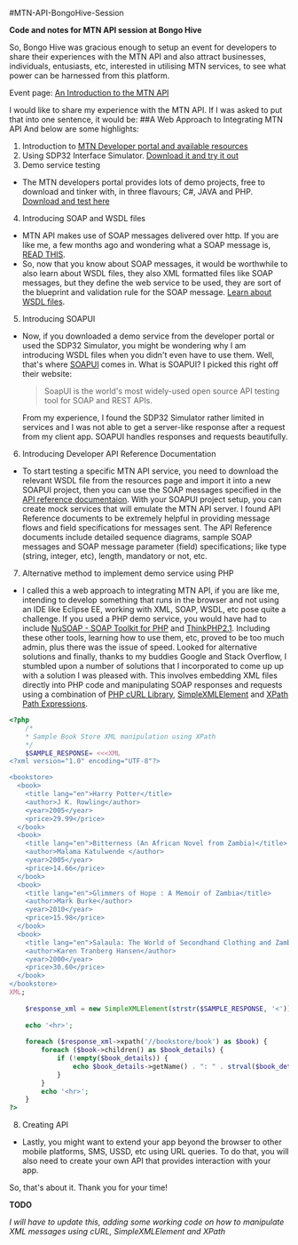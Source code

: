 #MTN-API-BongoHive-Session

**Code and notes for MTN API session at Bongo Hive**

So, Bongo Hive was gracious enough to setup an event for developers to share their experiences with the MTN API and also attract businesses, individuals, entusiasts, etc, interested in utilising MTN services, to see what power can be harnessed from this platform.

Event page: <a href="https://www.eventbrite.com/e/an-introduction-to-the-mtn-api-tickets-29271818798" title="An Introduction to the MTN API" target="_blank">An Introduction to the MTN API</a>

I would like to share my experience with the MTN API. If I was asked to put that into one sentence, it would be:
##A Web Approach to Integrating MTN API
And below are some highlights:

1. Introduction to [MTN Developer portal and available resources](https://developer.mtn.com/community/portal/site.action?s=devsite&c=Home "MTN Developer portal and available resources")
2. Using SDP32 Interface Simulator. [Download it and try it out](https://developer.mtn.com/community/portal/site.action?s=devsite&c=detailsResource&resourceId=150&categoryId=DEV1000005&search=DEV1000005&resourceName=SDP32_Simulator&h=firresource&currentPage=1&osIds=DEV2000001,DEV2000002,DEV2000003,DEV2000004,DEV2000005&flag=fromRight "SDP32 Interface Simulator")
3. Demo service testing
  - The MTN developers portal provides lots of demo projects, free to download and tinker with, in three flavours; C#, JAVA and PHP. [Download and test here](https://developer.mtn.com/community/portal/site.action?s=devsite&c=Resources&categoryId=DEV1000006)
4. Introducing SOAP and WSDL files
  - MTN API makes use of SOAP messages delivered over http. If you are like me, a few months ago and wondering what a SOAP message is, [READ THIS](http://www.w3schools.com/xml/xml_soap.asp).
  - So, now that you know about SOAP messages, it would be worthwhile to also learn about WSDL files, they also XML formatted files like SOAP messages, but they define the web service to be used, they are sort of the blueprint and validation rule for the SOAP message. [Learn about WSDL files](http://www.w3schools.com/xml/xml_wsdl.asp).
5. Introducing SOAPUI
  - Now, if you downloaded a demo service from the developer portal or used the SDP32 Simulator, you might be wondering why I am introducing WSDL files when you didn't even have to use them. Well, that's where [SOAPUI](https://www.soapui.org/open-source.html) comes in. What is SOAPUI? I picked this right off their website:

    > SoapUI is the world's most widely-used open source API testing tool for SOAP and REST APIs.
    
    From my experience, I found the SDP32 Simulator rather limited in services and I was not able to get a server-like response after a request from my client app. SOAPUI handles responses and requests beautifully.
    
6. Introducing Developer API Reference Documentation
  - To start testing a specific MTN API service, you need to download the relevant WSDL file from the resources page and import it into a new SOAPUI project, then you can use the SOAP messages specified in the [API reference documentaion](https://developer.mtn.com/community/portal/site.action?s=devsite&c=Resources&osIds=DEV2000001,DEV2000002,DEV2000003,DEV2000004,DEV2000005&categoryId=DEV1000002&apiResource=yes). With your SOAPUI project setup, you can create mock services that will emulate the MTN API server. I found API Reference documents to be extremely helpful in providing message flows and field specifications for messages sent. The API Reference documents include detailed sequence diagrams, sample SOAP messages and SOAP message parameter (field) specifications; like type (string, integer, etc), length, mandatory or not, etc.
7. Alternative method to implement demo service using PHP
  - I called this a web approach to integrating MTN API, if you are like me, intending to develop something that runs in the browser and not using an IDE like Eclipse EE, working with XML, SOAP, WSDL, etc pose quite a challenge. If you used a PHP demo service, you would have had to include [NuSOAP - SOAP Toolkit for PHP](https://sourceforge.net/projects/nusoap/) and [ThinkPHP2.1](http://www.thinkphp.cn/down/73.html). Including these other tools, learning how to use them, etc, proved to be too much admin, plus there was the issue of speed. Looked for alternative solutions and finally, thanks to my buddies Google and Stack Overflow, I stumbled upon a number of solutions that I incorporated to come up up with a solution I was pleased with. This involves embedding XML files directly into PHP code and manipulating SOAP responses and requests using a combination of [PHP cURL Library](http://php.net/manual/en/book.curl.php), [SimpleXMLElement](http://php.net/manual/en/class.simplexmlelement.php) and [XPath Path Expressions](http://www.w3schools.com/xml/xml_xpath.asp).
```php
<?php
	/*
	* Sample Book Store XML manipulation using XPath
	*/
	$SAMPLE_RESPONSE= <<<XML
<?xml version="1.0" encoding="UTF-8"?>

<bookstore>
  <book>
    <title lang="en">Harry Potter</title>
    <author>J K. Rowling</author>
    <year>2005</year>
    <price>29.99</price>
  </book>
  <book>
    <title lang="en">Bitterness (An African Novel from Zambia)</title>
    <author>Malama Katulwende </author>
    <year>2005</year>
    <price>14.66</price>
  </book>
  <book>
    <title lang="en">Glimmers of Hope : A Memoir of Zambia</title>
    <author>Mark Burke</author>
    <year>2010</year>
    <price>15.98</price>
  </book>
  <book>
    <title lang="en">Salaula: The World of Secondhand Clothing and Zambia</title>
    <author>Karen Tranberg Hansen</author>
    <year>2000</year>
    <price>30.60</price>
  </book>
</bookstore>
XML;
	
	$response_xml = new SimpleXMLElement(strstr($SAMPLE_RESPONSE, '<'));
	
	echo '<hr>';
	
	foreach ($response_xml->xpath('//bookstore/book') as $book) {
		foreach ($book->children() as $book_details) {
			if (!empty($book_details)) {
				echo $book_details->getName() . ": " . strval($book_details) . "<br>";
			}
		}
		echo '<hr>';
	}
?>
```
8. Creating API
  - Lastly, you might want to extend your app beyond the browser to other mobile platforms, SMS, USSD, etc using URL queries. To do that, you will also need to create your own API that provides interaction with your app. 

So, that's about it. Thank you for your time!

**TODO**

*I will have to update this, adding some working code on how to manipulate XML messages using cURL, SimpleXMLElement and XPath*
